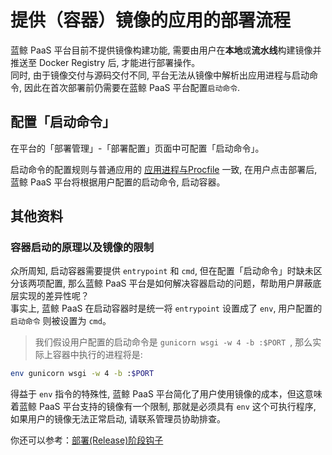 # 提供（容器）镜像的应用的部署流程

蓝鲸 PaaS 平台目前不提供镜像构建功能, 需要由用户在**本地**或**流水线**构建镜像并推送至 Docker Registry 后, 才能进行部署操作。   
同时, 由于镜像交付与源码交付不同, 平台无法从镜像中解析出应用进程与启动命令, 因此在首次部署前仍需要在蓝鲸 PaaS 平台配置`启动命令`.

## 配置「启动命令」

在平台的「部署管理」-「部署配置」页面中可配置「启动命令」。

启动命令的配置规则与普通应用的 [应用进程与Procfile](../../topics/paas/process_procfile.md) 一致, 在用户点击部署后, 蓝鲸 PaaS 平台将根据用户配置的启动命令, 启动容器。

## 其他资料

### 容器启动的原理以及镜像的限制
众所周知, 启动容器需要提供 `entrypoint` 和 `cmd`, 但在配置「启动命令」时缺未区分该两项配置, 那么蓝鲸 PaaS 平台是如何解决容器启动的问题，帮助用户屏蔽底层实现的差异性呢？   
事实上, 蓝鲸 PaaS 在启动容器时是统一将 `entrypoint` 设置成了 `env`, 用户配置的 `启动命令` 则被设置为 `cmd`。   

> 我们假设用户配置的启动命令是 `gunicorn wsgi -w 4 -b :$PORT `, 那么实际上容器中执行的进程将是:
> 
```bash
env gunicorn wsgi -w 4 -b :$PORT
```

得益于 `env` 指令的特殊性, 蓝鲸 PaaS 平台简化了用户使用镜像的成本，但这意味着蓝鲸 PaaS 平台支持的镜像有一个限制, 那就是必须具有 `env` 这个可执行程序, 如果用户的镜像无法正常启动, 请联系管理员协助排查。

你还可以参考：[部署(Release)阶段钩子](../../topics/paas/release_hooks.md)